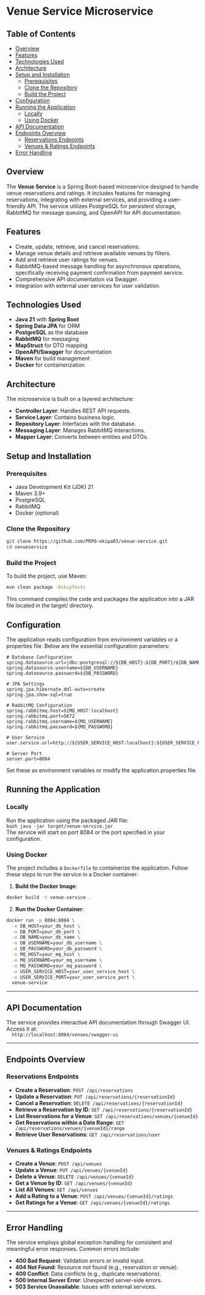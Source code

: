 # Venue Service Microservice

## Table of Contents
- [Overview](#overview)
- [Features](#features)
- [Technologies Used](#technologies-used)
- [Architecture](#architecture)
- [Setup and Installation](#setup-and-installation)
  - [Prerequisites](#prerequisites)
  - [Clone the Repository](#clone-the-repository)
  - [Build the Project](#build-the-project)
- [Configuration](#configuration)
- [Running the Application](#running-the-application)
  - [Locally](#locally)
  - [Using Docker](#using-docker)
- [API Documentation](#api-documentation)
- [Endpoints Overview](#endpoints-overview)
  - [Reservations Endpoints](#reservations-endpoints)
  - [Venues & Ratings Endpoints](#venues--ratings-endpoints)
- [Error Handling](#error-handling)

## Overview
The **Venue Service** is a Spring Boot-based microservice designed to handle venue reservations and ratings. It includes features for managing reservations, integrating with external services, and providing a user-friendly API. The service utilizes PostgreSQL for persistent storage, RabbitMQ for message queuing, and OpenAPI for API documentation.

## Features
- Create, update, retrieve, and cancel reservations.
- Manage venue details and retrieve available venues by filters.
- Add and retrieve user ratings for venues.
- RabbitMQ-based message handling for asynchronous operations, specifically receiving payment confirmation from payment service.
- Comprehensive API documentation via Swagger.
- Integration with external user services for user validation.

## Technologies Used
- **Java 21** with **Spring Boot**
- **Spring Data JPA** for ORM
- **PostgreSQL** as the database
- **RabbitMQ** for messaging
- **MapStruct** for DTO mapping
- **OpenAPI/Swagger** for documentation
- **Maven** for build management
- **Docker** for containerization

## Architecture
The microservice is built on a layered architecture:
- **Controller Layer**: Handles REST API requests.
- **Service Layer**: Contains business logic.
- **Repository Layer**: Interfaces with the database.
- **Messaging Layer**: Manages RabbitMQ interactions.
- **Mapper Layer**: Converts between entities and DTOs.

## Setup and Installation

### Prerequisites
- Java Development Kit (JDK) 21
- Maven 3.9+
- PostgreSQL
- RabbitMQ
- Docker (optional)

### Clone the Repository
```bash
git clone https://github.com/PRPO-ekipa03/venue-service.git
cd venueservice
```

### Build the Project
To build the project, use Maven:
```bash
mvn clean package -DskipTests
```
This command compiles the code and packages the application into a JAR file located in the target/ directory.

## Configuration
The application reads configuration from environment variables or a properties file. Below are the essential configuration parameters:

```properties
# Database Configuration
spring.datasource.url=jdbc:postgresql://${DB_HOST}:${DB_PORT}/${DB_NAME}
spring.datasource.username=${DB_USERNAME}
spring.datasource.password=${DB_PASSWORD}

# JPA Settings
spring.jpa.hibernate.ddl-auto=create
spring.jpa.show-sql=true

# RabbitMQ Configuration
spring.rabbitmq.host=${MQ_HOST:localhost}
spring.rabbitmq.port=5672
spring.rabbitmq.username=${MQ_USERNAME}
spring.rabbitmq.password=${MQ_PASSWORD}

# User Service
user.service.url=http://${USER_SERVICE_HOST:localhost}:${USER_SERVICE_PORT:8081}/api/users/

# Server Port
server.port=8084
```
Set these as environment variables or modify the application.properties file.

## Running the Application

### Locally
Run the application using the packaged JAR file:  
``bash
java -jar target/venue-service.jar
``  
The service will start on port 8084 or the port specified in your configuration.

### Using Docker
The project includes a `Dockerfile` to containerize the application. Follow these steps to run the service in a Docker container:

1. **Build the Docker Image**:  
```bash
docker build -t venue-service .
```

2. **Run the Docker Container**:  
```bash
docker run -p 8084:8084 \
  -e DB_HOST=your_db_host \
  -e DB_PORT=your_db_port \
  -e DB_NAME=your_db_name \
  -e DB_USERNAME=your_db_username \
  -e DB_PASSWORD=your_db_password \
  -e MQ_HOST=your_mq_host \
  -e MQ_USERNAME=your_mq_username \
  -e MQ_PASSWORD=your_mq_password \
  -e USER_SERVICE_HOST=your_user_service_host \
  -e USER_SERVICE_PORT=your_user_service_port \
  venue-service
```

---

## API Documentation
The service provides interactive API documentation through Swagger UI. Access it at:  
``  
http://localhost:8084/venues/swagger-ui  
``  

---

## Endpoints Overview

### Reservations Endpoints
- **Create a Reservation**: `POST /api/reservations`
- **Update a Reservation**: `PUT /api/reservations/{reservationId}`
- **Cancel a Reservation**: `DELETE /api/reservations/{reservationId}`
- **Retrieve a Reservation by ID**: `GET /api/reservations/{reservationId}`
- **List Reservations for a Venue**: `GET /api/reservations/venues/{venueId}`
- **Get Reservations within a Date Range**: `GET /api/reservations/venues/{venueId}/range`
- **Retrieve User Reservations**: `GET /api/reservations/user`

### Venues & Ratings Endpoints
- **Create a Venue**: `POST /api/venues`
- **Update a Venue**: `PUT /api/venues/{venueId}`
- **Delete a Venue**: `DELETE /api/venues/{venueId}`
- **Get a Venue by ID**: `GET /api/venues/{venueId}`
- **List All Venues**: `GET /api/venues`
- **Add a Rating to a Venue**: `POST /api/venues/{venueId}/ratings`
- **Get Ratings for a Venue**: `GET /api/venues/{venueId}/ratings`

---

## Error Handling
The service employs global exception handling for consistent and meaningful error responses. Common errors include:

- **400 Bad Request**: Validation errors or invalid input.
- **404 Not Found**: Resource not found (e.g., reservation or venue).
- **409 Conflict**: Data conflicts (e.g., duplicate reservations).
- **500 Internal Server Error**: Unexpected server-side errors.
- **503 Service Unavailable**: Issues with external services.

